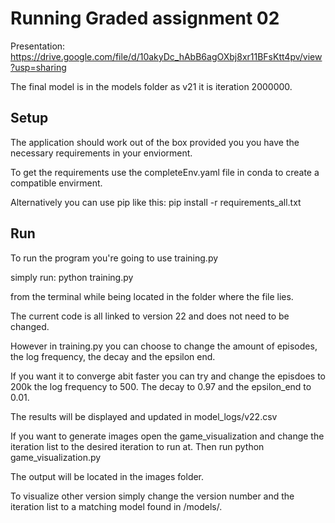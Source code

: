 
# Running Graded assignment 02

Presentation:
https://drive.google.com/file/d/10akyDc_hAbB6agOXbj8xr11BFsKtt4pv/view?usp=sharing

The final model is in the models folder as v21
it is iteration 2000000.

## Setup
The application should work out of the box provided you you have the necessary requirements in your enviorment.

To get the requirements use the completeEnv.yaml file in conda to create a compatible envirment.

Alternatively you can use pip like this:
pip install -r requirements_all.txt

## Run
To run the program you're going to use training.py

simply run:
    python training.py

from the terminal while being located in the folder where the file lies.

The current code is all linked to version 22 and does not need to be changed.


However in training.py you can choose to change the amount of episodes, the log frequency, the decay and the epsilon end.

If you want it to converge abit faster you can try and change the episdoes to 200k the log frequency to 500. The decay to 0.97 and the epsilon_end to 0.01.

The results will be displayed and updated in model_logs/v22.csv

If you want to generate images open the game_visualization and change the iteration list to the desired iteration to run at. Then run python game_visualization.py

The output will be located in the images folder.

To visualize other version simply change the version number and the iteration list to a matching model found in /models/.
